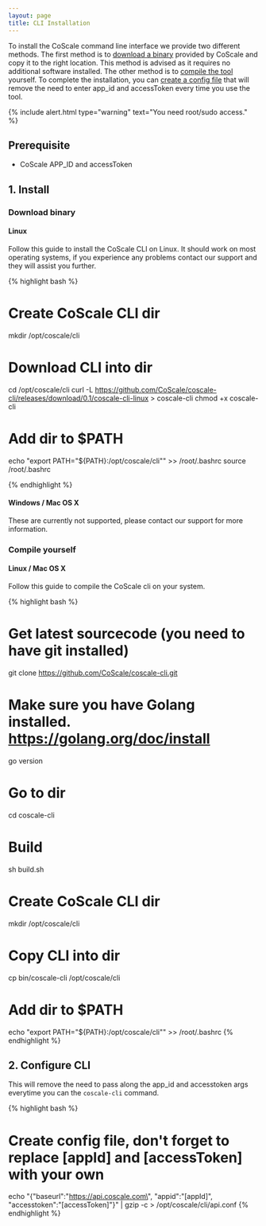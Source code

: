 ```yaml
---
layout: page
title: CLI Installation
---
```


To install the CoScale command line interface we provide two different methods. The first method is to [download a binary](#download-binary) provided by CoScale and copy it to the right location. This method is advised as it requires no additional software installed. The other method is to [compile the tool](#compile-yourself) yourself. To complete the installation, you can [create a config file](#configure-cli) that will remove the need to enter app_id and accessToken every time you use the tool.

{% include alert.html type="warning" text="You need root/sudo access." %}

## Prerequisite

* CoScale APP_ID and accessToken

## 1. Install

### Download binary

#### Linux

Follow this guide to install the CoScale CLI on Linux. It should work on most operating systems, if you experience any problems contact our support and they will assist you further.


{% highlight bash %}
# Create CoScale CLI dir
mkdir /opt/coscale/cli

# Download CLI into dir
cd /opt/coscale/cli
curl -L https://github.com/CoScale/coscale-cli/releases/download/0.1/coscale-cli-linux > coscale-cli
chmod +x coscale-cli

# Add dir to $PATH
echo "export PATH=\"${PATH}:/opt/coscale/cli\"" >> /root/.bashrc
source /root/.bashrc

{% endhighlight %}

#### Windows / Mac OS X

These are currently not supported, please contact our support for more information.

### Compile yourself

#### Linux / Mac OS X

Follow this guide to compile the CoScale cli on your system.

{% highlight bash %}
# Get latest sourcecode (you need to have git installed)
git clone https://github.com/CoScale/coscale-cli.git

# Make sure you have Golang installed. https://golang.org/doc/install
go version

# Go to dir
cd coscale-cli

# Build
sh build.sh

# Create CoScale CLI dir
mkdir /opt/coscale/cli

# Copy CLI into dir
cp bin/coscale-cli /opt/coscale/cli

# Add dir to $PATH
echo "export PATH=\"${PATH}:/opt/coscale/cli\"" >> /root/.bashrc
{% endhighlight %}

## 2. Configure CLI
This will remove the need to pass along the app_id and accesstoken args everytime you can the `coscale-cli` command.

{% highlight bash %}
# Create config file, don't forget to replace [appId] and [accessToken] with your own
echo "{\"baseurl\":\"https://api.coscale.com\", \"appid\":\"[appId]\", \"accesstoken\":\"[accessToken]\"}" | gzip -c > /opt/coscale/cli/api.conf
{% endhighlight %}
